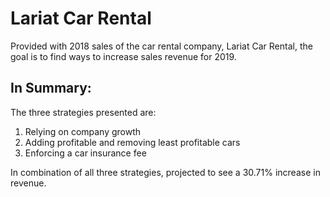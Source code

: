 # Lariat Car Rental 

Provided with 2018 sales of the car rental company, Lariat Car Rental, the goal is to find ways to increase sales revenue for 2019.

## In Summary:
The three strategies presented are:
1) Relying on company growth
2) Adding profitable and removing least profitable cars 
3) Enforcing a car insurance fee 

In combination of all three strategies, projected to see a 30.71% increase in revenue. 
